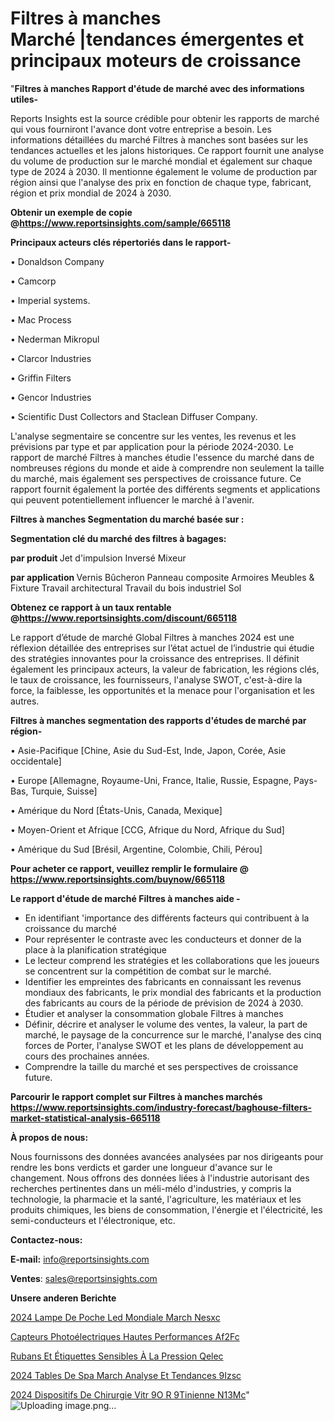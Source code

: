 # Filtres à manches Marché |tendances émergentes et principaux moteurs de croissance

"<strong>Filtres à manches Rapport d'étude de marché avec des informations utiles-</strong>

Reports Insights est la source crédible pour obtenir les rapports de marché qui vous fourniront l'avance dont votre entreprise a besoin. Les informations détaillées du marché Filtres à manches sont basées sur les tendances actuelles et les jalons historiques. Ce rapport fournit une analyse du volume de production sur le marché mondial et également sur chaque type de 2024 à 2030. Il mentionne également le volume de production par région ainsi que l'analyse des prix en fonction de chaque type, fabricant, région et prix mondial de 2024 à 2030.

<strong><b>Obtenir un exemple de copie @</b></strong><a href=https://www.reportsinsights.com/sample/665118><strong><b>https://www.reportsinsights.com/sample/665118</b></strong></a>

<b>Principaux acteurs clés répertoriés dans le rapport-</b>

<b> </b>• Donaldson Company

• Camcorp

• Imperial systems.

• Mac Process

• Nederman Mikropul

• Clarcor Industries

• Griffin Filters

• Gencor Industries

• Scientific Dust Collectors and Staclean Diffuser Company.

L'analyse segmentaire se concentre sur les ventes, les revenus et les prévisions par type et par application pour la période 2024-2030. Le rapport de marché Filtres à manches étudie l'essence du marché dans de nombreuses régions du monde et aide à comprendre non seulement la taille du marché, mais également ses perspectives de croissance future. Ce rapport fournit également la portée des différents segments et applications qui peuvent potentiellement influencer le marché à l'avenir.

<strong>Filtres à manches Segmentation du marché basée sur :</strong>

<strong> Segmentation clé du marché des filtres à bagages: </strong>

<strong> par produit </strong>
Jet d'impulsion
Inversé
Mixeur

<strong> par application </strong>
Vernis
Bûcheron
Panneau composite
Armoires
Meubles & Fixture
Travail architectural
Travail du bois industriel
Sol

<strong><b>Obtenez ce rapport à un taux rentable @</b></strong><a href=https://www.reportsinsights.com/discount/665118><strong><b>https://www.reportsinsights.com/discount/665118</b></strong></a>

Le rapport d’étude de marché Global Filtres à manches 2024 est une réflexion détaillée des entreprises sur l’état actuel de l’industrie qui étudie des stratégies innovantes pour la croissance des entreprises. Il définit également les principaux acteurs, la valeur de fabrication, les régions clés, le taux de croissance, les fournisseurs, l'analyse SWOT, c'est-à-dire la force, la faiblesse, les opportunités et la menace pour l'organisation et les autres.

<strong>Filtres à manches segmentation des rapports d'études de marché par région-</strong>

• Asie-Pacifique [Chine, Asie du Sud-Est, Inde, Japon, Corée, Asie occidentale]

• Europe [Allemagne, Royaume-Uni, France, Italie, Russie, Espagne, Pays-Bas, Turquie, Suisse]

• Amérique du Nord [États-Unis, Canada, Mexique]

• Moyen-Orient et Afrique [CCG, Afrique du Nord, Afrique du Sud]

• Amérique du Sud [Brésil, Argentine, Colombie, Chili, Pérou]

<strong>Pour acheter ce rapport, veuillez remplir le formulaire @   <a href=https://www.reportsinsights.com/buynow/665118>https://www.reportsinsights.com/buynow/665118</a></strong>

<strong>Le rapport d'étude de marché Filtres à manches aide -</strong>
<ul>
  <li>En identifiant 'importance des différents facteurs qui contribuent à la croissance du marché</li>
  <li>Pour représenter le contraste avec les conducteurs et donner de la place à la planification stratégique</li>
  <li>Le lecteur comprend les stratégies et les collaborations que les joueurs se concentrent sur la compétition de combat sur le marché.</li>
  <li>Identifier les empreintes des fabricants en connaissant les revenus mondiaux des fabricants, le prix mondial des fabricants et la production des fabricants au cours de la période de prévision de 2024 à 2030.</li>
  <li>Étudier et analyser la consommation globale Filtres à manches</li>
  <li>Définir, décrire et analyser le volume des ventes, la valeur, la part de marché, le paysage de la concurrence sur le marché, l'analyse des cinq forces de Porter, l'analyse SWOT et les plans de développement au cours des prochaines années.</li>
  <li>Comprendre la taille du marché et ses perspectives de croissance future.</li>
</ul>

<strong>Parcourir le rapport complet sur Filtres à manches marchés <a href=https://www.reportsinsights.com/industry-forecast/baghouse-filters-market-statistical-analysis-665118>https://www.reportsinsights.com/industry-forecast/baghouse-filters-market-statistical-analysis-665118</a></strong>

<strong>À propos de nous:</strong>

Nous fournissons des données avancées analysées par nos dirigeants pour rendre les bons verdicts et garder une longueur d'avance sur le changement. Nous offrons des données liées à l'industrie autorisant des recherches pertinentes dans un méli-mélo d'industries, y compris la technologie, la pharmacie et la santé, l'agriculture, les matériaux et les produits chimiques, les biens de consommation, l'énergie et l'électricité, les semi-conducteurs et l'électronique, etc.

<strong>Contactez-nous:</strong>

<strong>E-mail:</strong> <a href=mailto:info@reportsinsights.com>info@reportsinsights.com</a>

<strong>Ventes</strong>: <a href=mailto:sales@reportsinsights.com>sales@reportsinsights.com</a>

<strong>Unsere anderen Berichte</strong>

<a href=https://www.linkedin.com/pulse/2024-lampe-de-poche-led-mondiale-march%C3%A9-nesxc/>2024 Lampe De Poche Led Mondiale March Nesxc</a>

<a href=https://www.linkedin.com/pulse/capteurs-photoélectriques-hautes-performances-af2fc/>Capteurs Photoélectriques Hautes Performances Af2Fc</a>

<a href=https://www.linkedin.com/pulse/rubans-et-étiquettes-sensibles-à-la-pression-qelec/>Rubans Et Étiquettes Sensibles À La Pression Qelec</a>

<a href=https://www.linkedin.com/pulse/2024-tables-de-spa-march%C3%A9-analyse-et-tendances-9izsc/>2024 Tables De Spa March Analyse Et Tendances 9Izsc</a>

<a href=https://www.linkedin.com/pulse/2024-dispositifs-de-chirurgie-vitr%C3%A9o-r%C3%A9tinienne-n13mc/>2024 Dispositifs De Chirurgie Vitr 9O R 9Tinienne N13Mc</a>"
![Uploading image.png…]()
